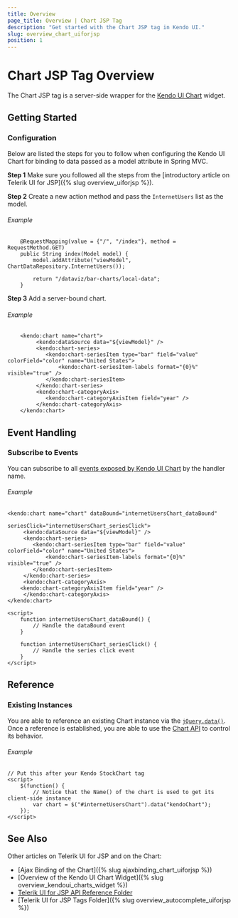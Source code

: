 ```yaml
---
title: Overview
page_title: Overview | Chart JSP Tag
description: "Get started with the Chart JSP tag in Kendo UI."
slug: overview_chart_uiforjsp
position: 1
---
```


# Chart JSP Tag Overview

The Chart JSP tag is a server-side wrapper for the [Kendo UI Chart](/api/javascript/dataviz/ui/chart) widget.

## Getting Started

### Configuration

Below are listed the steps for you to follow when configuring the Kendo UI Chart for binding to data passed as a model attribute in Spring MVC.

**Step 1** Make sure you followed all the steps from the [introductory article on Telerik UI for JSP]({% slug overview_uiforjsp %}).

**Step 2** Create a new action method and pass the `InternetUsers` list as the model.

###### Example

    	@RequestMapping(value = {"/", "/index"}, method = RequestMethod.GET)
	    public String index(Model model) {
	        model.addAttribute("viewModel", ChartDataRepository.InternetUsers());

	        return "/dataviz/bar-charts/local-data";
	    }

**Step 3** Add a server-bound chart.

###### Example

		<kendo:chart name="chart">
			 <kendo:dataSource data="${viewModel}" />
			 <kendo:chart-series>
			 	<kendo:chart-seriesItem type="bar" field="value" colorField="color" name="United States">
			 		<kendo:chart-seriesItem-labels format="{0}%" visible="true" />
			 	</kendo:chart-seriesItem>
			 </kendo:chart-series>
			 <kendo:chart-categoryAxis>
			 	<kendo:chart-categoryAxisItem field="year" />
			 </kendo:chart-categoryAxis>
		</kendo:chart>

## Event Handling

### Subscribe to Events

You can subscribe to all [events exposed by Kendo UI Chart](/api/javascript/dataviz/ui/chart#events) by the handler name.

###### Example

	<kendo:chart name="chart" dataBound="internetUsersChart_dataBound"
							  seriesClick="internetUsersChart_seriesClick">
		 <kendo:dataSource data="${viewModel}" />
		 <kendo:chart-series>
		 	<kendo:chart-seriesItem type="bar" field="value" colorField="color" name="United States">
		 		<kendo:chart-seriesItem-labels format="{0}%" visible="true" />
		 	</kendo:chart-seriesItem>
		 </kendo:chart-series>
		 <kendo:chart-categoryAxis>
 	 	<kendo:chart-categoryAxisItem field="year" />
		 </kendo:chart-categoryAxis>
	</kendo:chart>

    <script>
        function internetUsersChart_dataBound() {
            // Handle the dataBound event
        }

        function internetUsersChart_seriesClick() {
            // Handle the series click event
        }
    </script>

## Reference

### Existing Instances

You are able to reference an existing Chart instance via the [`jQuery.data()`](http://api.jquery.com/jQuery.data/). Once a reference is established, you are able to use the [Chart API](/api/javascript/dataviz/ui/chart#methods) to control its behavior.

###### Example

    // Put this after your Kendo StockChart tag
    <script>
        $(function() {
            // Notice that the Name() of the chart is used to get its client-side instance
            var chart = $("#internetUsersChart").data("kendoChart");
        });
    </script>

## See Also

Other articles on Telerik UI for JSP and on the Chart:

* [Ajax Binding of the Chart]({% slug ajaxbinding_chart_uiforjsp %})
* [Overview of the Kendo UI Chart Widget]({% slug overview_kendoui_charts_widget %})
* [Telerik UI for JSP API Reference Folder](/api/jsp/autocomplete/animation)
* [Telerik UI for JSP Tags Folder]({% slug overview_autocomplete_uiforjsp %})
